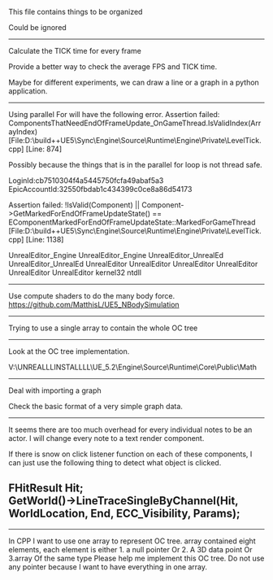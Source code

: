 This file contains things to be organized

Could be ignored



----------------------------------------------------

Calculate the TICK time for every frame

Provide a better way to check the average FPS and TICK time.

Maybe for different experiments, we can draw a line or a graph in a python application.



-------------------------------------------------

Using parallel For
will have the following error. 
Assertion failed: ComponentsThatNeedEndOfFrameUpdate_OnGameThread.IsValidIndex(ArrayIndex) [File:D:\build\++UE5\Sync\Engine\Source\Runtime\Engine\Private\LevelTick.cpp] [Line: 874]

Possibly because the things that is in the parallel for loop is not thread safe. 





LoginId:cb7510304f4a5445750fcfa49abaf5a3
EpicAccountId:32550fbdab1c434399c0ce8a86d54173

Assertion failed: !IsValid(Component) || Component->GetMarkedForEndOfFrameUpdateState() == EComponentMarkedForEndOfFrameUpdateState::MarkedForGameThread [File:D:\build\++UE5\Sync\Engine\Source\Runtime\Engine\Private\LevelTick.cpp] [Line: 1138]

UnrealEditor_Engine
UnrealEditor_Engine
UnrealEditor_UnrealEd
UnrealEditor_UnrealEd
UnrealEditor
UnrealEditor
UnrealEditor
UnrealEditor
UnrealEditor
UnrealEditor
kernel32
ntdll

-----------------------------------------------------

Use compute shaders to do the many body force.
https://github.com/MatthisL/UE5_NBodySimulation

----------------------------------------------------

Trying to use a single array to contain the whole OC tree 

-------------------------------------------------------------

Look at the OC tree implementation. 

V:\UNREALLLINSTALLLL\UE_5.2\Engine\Source\Runtime\Core\Public\Math

--------------------------------------------------------------


Deal with importing a graph

Check the basic format of a very simple graph data. 


---------------------------------------------------

It seems there are too much overhead for every individual notes to be an actor. 
I will change every note to a text render component.

If there is snow on click listener function on each of these components, 
I can just use the following thing to detect what object is clicked. 

FHitResult Hit;    
GetWorld()->LineTraceSingleByChannel(Hit, WorldLocation, End, ECC_Visibility, Params);
----------------------------------------------------


---------------------------------------------------------------------------------

In CPP I want to use one array to represent OC tree. array contained eight elements, each element is either 1. a null pointer Or 2. A 3D data point Or 3.array Of the same type Please help me implement this OC tree. Do not use any pointer because I want to have everything in one array.


